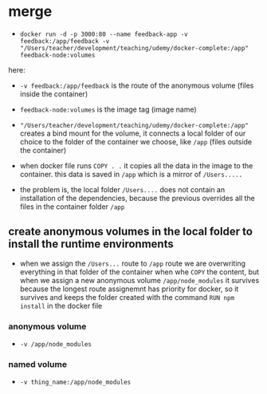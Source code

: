 # merge

- `docker run -d -p 3000:80 --name feedback-app -v feedback:/app/feedback -v "/Users/teacher/development/teaching/udemy/docker-complete:/app" feedback-node:volumes`

here:

- `-v feedback:/app/feedback` is the route of the anonymous volume (files inside the container)
  
- `feedback-node:volumes` is the image tag (image name)
  
- `"/Users/teacher/development/teaching/udemy/docker-complete:/app"` creates a bind mount for the volume, it connects a local folder of our choice to the folder of the container we choose, like `/app` (files outside the container)

- when docker file runs `COPY . .` it copies all the data in the image to the container. this data is saved in `/app` which is a mirror of `/Users.....`
  
- the problem is, the local folder `/Users....` does not contain an installation of the dependencies, because the previous overrides all the files in the container folder `/app`

## create anonymous volumes in the local folder to install the runtime environments

- when we assign the `/Users...` route to `/app` route we are overwriting everything in that folder of the container when whe `COPY` the content, but when we assign a new anonymous volume `/app/node_modules` it survives because the longest route assignemnt has priority for docker, so it survives and keeps the folder created with the command `RUN npm install` in the docker file

### anonymous volume 

- `-v /app/node_modules`

### named volume

- `-v thing_name:/app/node_modules`